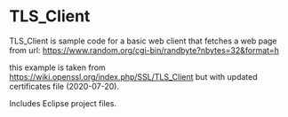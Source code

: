 # TLS_Client
TLS_Client is sample code for a basic web client that fetches a web page from url: https://www.random.org/cgi-bin/randbyte?nbytes=32&format=h

this example is taken from https://wiki.openssl.org/index.php/SSL/TLS_Client
but with updated certificates file (2020-07-20).

Includes Eclipse project files.

 

